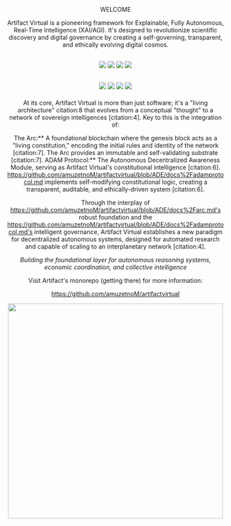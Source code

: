 
<div align="center">
WELCOME


Artifact Virtual is a pioneering framework for Explainable, Fully Autonomous, Real-Time Intelligence (XAI/AGI). It's designed to revolutionize scientific discovery and digital governance by creating a self-governing, transparent, and ethically evolving digital cosmos.

<!-- Sophisticated Badge Stack with Blue Accents -->
<div style="margin: 30px 0;">
  <img src="https://img.shields.io/badge/Python-3.11+-1e3a8a?style=for-the-badge&logo=python&logoColor=white&labelColor=1f2937" />
  <img src="https://img.shields.io/badge/TypeScript-5.0+-2563eb?style=for-the-badge&logo=typescript&logoColor=white&labelColor=1f2937" />
  <img src="https://img.shields.io/badge/Rust-1.70+-3b82f6?style=for-the-badge&logo=rust&logoColor=white&labelColor=1f2937" />
  <img src="https://img.shields.io/badge/Solidity-0.8+-60a5fa?style=for-the-badge&logo=solidity&logoColor=white&labelColor=1f2937" />
</div>

<!-- Enhanced Technology Stack -->
<div style="margin: 20px 0;">
  <img src="https://img.shields.io/badge/🧠-Multi--Agent%20AI-1e40af?style=flat-square&labelColor=374151&color=1e40af" />
  <img src="https://img.shields.io/badge/⚡-Real--time%20Inference-2563eb?style=flat-square&labelColor=374151&color=2563eb" />
  <img src="https://img.shields.io/badge/🔗-Constitutional%20Governance-3b82f6?style=flat-square&labelColor=374151&color=3b82f6" />
  <img src="https://img.shields.io/badge/💎-FUEL%20Protocol-60a5fa?style=flat-square&labelColor=374151&color=60a5fa" />
</div>


At its core, Artifact Virtual is more than just software; it's a "living architecture" citation:8 that evolves from a conceptual "thought" to a network of sovereign intelligences [citation:4]. Key to this is the integration of:

The Arc:** A foundational blockchain where the genesis block acts as a "living constitution," encoding the initial rules and identity of the network [citation:7]. The Arc provides an immutable and self-validating substrate [citation:7].
ADAM Protocol:** The Autonomous Decentralized Awareness Module, serving as Artifact Virtual's constitutional intelligence [citation:6]. https://github.com/amuzetnoM/artifactvirtual/blob/ADE/docs%2Fadamprotocol.md implements self-modifying constitutional logic, creating a transparent, auditable, and ethically-driven system [citation:6].

Through the interplay of https://github.com/amuzetnoM/artifactvirtual/blob/ADE/docs%2Farc.md's robust foundation and the https://github.com/amuzetnoM/artifactvirtual/blob/ADE/docs%2Fadamprotocol.md's intelligent governance, Artifact Virtual establishes a new paradigm for decentralized autonomous systems, designed for automated research and capable of scaling to an interplanetary network [citation:4].


*Building the foundational layer for autonomous reasoning systems,*  
*economic coordination, and collective intelligence*

Visit Artifact's monorepo (getting there) for more information:

https://github.com/amuzetnoM/artifactvirtual

<!-- Elegant Separator -->
<img src="https://user-images.githubusercontent.com/73097560/115834477-dbab4500-a447-11eb-908a-139a6edaec5c.gif" width="500" />

</div>
